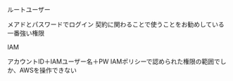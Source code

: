 
ルートユーザー

メアドとパスワードでログイン
契約に関わることで使うことをお勧めしている
一番強い権限

IAM

アカウントID＋IAMユーザー名＋PW
IAMポリシーで認められた権限の範囲でしか、AWSを操作できない
